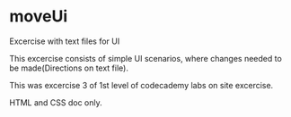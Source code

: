 # moveUi
Excercise with text files for UI 


This excercise consists of simple UI scenarios, where changes needed to be made(Directions on text file).

This was excercise 3 of 1st level of codecademy labs on site excercise.

HTML and CSS doc only.


